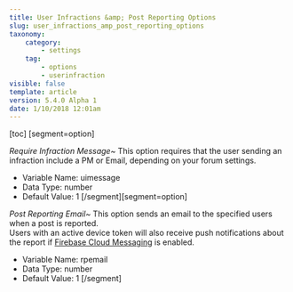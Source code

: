 ```yaml
---
title: User Infractions &amp; Post Reporting Options
slug: user_infractions_amp_post_reporting_options
taxonomy:
    category:
        - settings
    tag:
        - options
        - userinfraction
visible: false
template: article
version: 5.4.0 Alpha 1
date: 1/10/2018 12:01am
---
```


[toc]
[segment=option]

*Require Infraction Message~*
This option requires that the user sending an infraction include a PM or Email, depending on your forum settings.



- Variable Name: uimessage
- Data Type: number
- Default Value: 1
[/segment][segment=option]

*Post Reporting Email~*
This option sends an email to the specified users when a post is reported. <br />
Users with an active device token will also receive push notifications about the report if <a href="admincp/options.php?do=options&amp;dogroup=api">Firebase Cloud Messaging</a> is enabled.



- Variable Name: rpemail
- Data Type: number
- Default Value: 1
[/segment]
